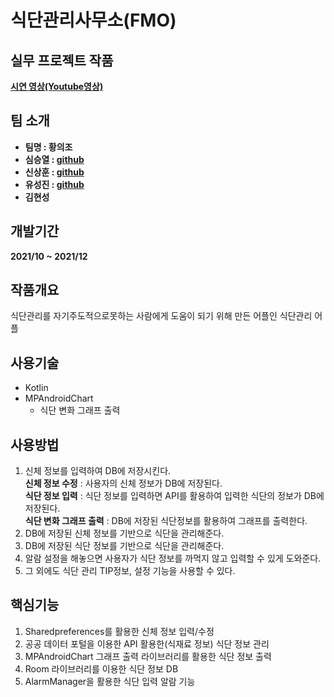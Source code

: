 # 식단관리사무소(FMO)

## 실무 프로젝트 작품

**<a href="https://youtu.be/PlgFz66n1YE"> 시연 영상(Youtube영상) </a>**</br>

## 팀 소개

- **팀명 : 황의조**
- **심승열 : <a href="https://github.com/SSY98">github</a>**
- **신상훈 : <a href="https://github.com/ssh7937">github</a>**
- **유성진 : <a href="https://github.com/You-Seongjin">github</a>**
- **김현성**

## 개발기간

**2021/10 ~ 2021/12**

## 작품개요

식단관리를 자기주도적으로못하는 사람에게  도움이 되기 위해 만든 어플인 식단관리 어플

## 사용기술

- Kotlin
- MPAndroidChart
	- 식단 변화 그래프 출력

## 사용방법

1. 신체 정보를 입력하여 DB에 저장시킨다.</br>
**신체 정보 수정** : 사용자의 신체 정보가 DB에 저장된다.</br>
**식단 정보 입력** : 식단 정보를 입력하면 API를 활용하여 입력한 식단의 정보가 DB에 저장된다.</br>
**식단 변화 그래프 출력** : DB에 저장된 식단정보를 활용하여 그래프를 출력한다.</br>
2. DB에 저장된 신체 정보를 기반으로 식단을 관리해준다.
3. DB에 저장된 식단 정보를 기반으로 식단을 관리해준다.
4. 알람 설정을 해놓으면 사용자가 식단 정보를 까먹지 않고 입력할 수 있게 도와준다.
5. 그 외에도 식단 관리 TIP정보, 설정 기능을 사용할 수 있다.

## 핵심기능

1. Sharedpreferences를 활용한 신체 정보 입력/수정
2. 공공 데이터 포털을 이용한 API 활용한(식재료 정보) 식단 정보 관리
3. MPAndroidChart 그래프 출력 라이브러리를 활용한 식단 정보 출력
4. Room 라이브러리를 이용한 식단 정보 DB
5. AlarmManager을 활용한 식단 입력 알람 기능
